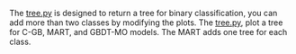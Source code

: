 The [tree.py](tree.py) is designed to return a tree for binary classification, you can add more than two classes by modifying the plots.
The [tree.py](tree.py), plot a tree for C-GB, MART, and GBDT-MO models. The MART adds one tree for each class.
